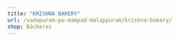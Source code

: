 ```yaml
---
title: "KRISHNA BAKERY"
url: /vadapuram-po-mampad-malappuram/krishna-bakery/
shop: Bäckerei
---
```

